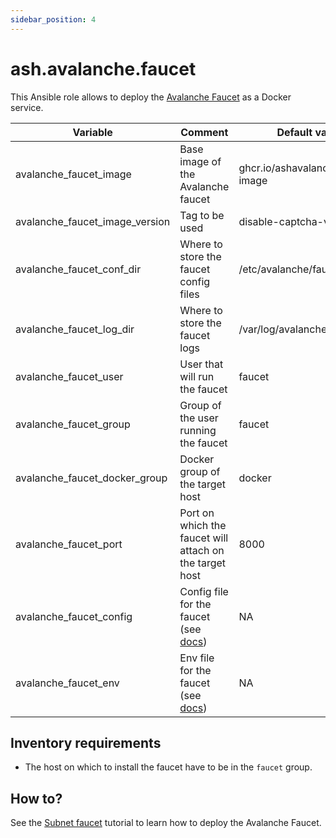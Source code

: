 ```yaml
---
sidebar_position: 4
---
```


# ash.avalanche.faucet

This Ansible role allows to deploy the [Avalanche Faucet](https://github.com/ava-labs/avalanche-faucet) as a Docker service.

| Variable                       | Comment                                                                                                              | Default value                     |
| ------------------------------ | -------------------------------------------------------------------------------------------------------------------- | --------------------------------- |
| avalanche_faucet_image         | Base image of the Avalanche faucet                                                                                   | ghcr.io/ashavalanche/faucet-image |
| avalanche_faucet_image_version | Tag to be used                                                                                                       | disable-captcha-variable          |
| avalanche_faucet_conf_dir      | Where to store the faucet config files                                                                               | /etc/avalanche/faucet/conf        |
| avalanche_faucet_log_dir       | Where to store the faucet logs                                                                                       | /var/log/avalanche/faucet         |
| avalanche_faucet_user          | User that will run the faucet                                                                                        | faucet                            |
| avalanche_faucet_group         | Group of the user running the faucet                                                                                 | faucet                            |
| avalanche_faucet_docker_group  | Docker group of the target host                                                                                      | docker                            |
| avalanche_faucet_port          | Port on which the faucet will attach on the target host                                                              | 8000                              |
| avalanche_faucet_config        | Config file for the faucet (see [docs](https://github.com/ava-labs/avalanche-faucet#setup-evm-chain-configurations)) | NA                                |
| avalanche_faucet_env           | Env file for the faucet (see [docs](https://github.com/ava-labs/avalanche-faucet#setup-environment-variables))       | NA                                |

## Inventory requirements

- The host on which to install the faucet have to be in the `faucet` group.

## How to?

See the [Subnet faucet](https://docs.ash.center/docs/tools/ansible-avalanche-collection/tutorials/subnet-faucet) tutorial to learn how to deploy the Avalanche Faucet.
